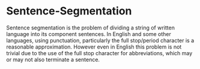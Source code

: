 # Sentence-Segmentation
Sentence segmentation is the problem of dividing a string of written language into its component sentences. In English and some other languages, using punctuation, particularly the full stop/period character is a reasonable approximation. However even in English this problem is not trivial due to the use of the full stop character for abbreviations, which may or may not also terminate a sentence. 

